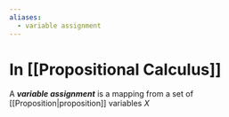 ```yaml
---
aliases:
  - variable assignment
---
```

# In [[Propositional Calculus]]
A ___variable assignment___ is a mapping from a set of [[Proposition|proposition]] variables $X$ 